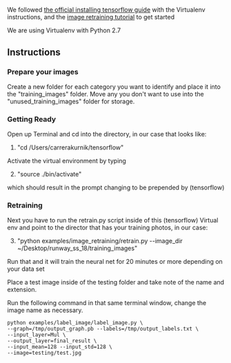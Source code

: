 # 

We followed [the official installing tensorflow guide](https://www.tensorflow.org/install/install_mac) with the Virtualenv instructions, and the [image retraining tutorial](https://www.tensorflow.org/tutorials/image_retraining) to get started

We are using Virtualenv with Python 2.7

## Instructions

### Prepare your images

Create a new folder for each category you want to identify and place it into the "training_images" folder. Move any you don't want to use into the "unused_training_images" folder for storage.

### Getting Ready

Open up Terminal and cd into the directory, in our case that looks like: 

1. "cd /Users/carrerakurnik/tensorflow"

Activate the virtual environment by typing

2. "source ./bin/activate"

which should result in the prompt changing to be prepended by (tensorflow)

### Retraining

Next you have to run the retrain.py script inside of this (tensorflow) Virtual env and point to the director that has your training photos, in our case:

3. "python examples/image_retraining/retrain.py --image_dir ~/Desktop/runway_ss_18/training_images"

Run that and it will train the neural net for 20 minutes or more depending on your data set

Place a test image inside of the testing folder and take note of the name and extension.

Run the following command in that same terminal window, change the image name as necessary.

```
python examples/label_image/label_image.py \
--graph=/tmp/output_graph.pb --labels=/tmp/output_labels.txt \
--input_layer=Mul \
--output_layer=final_result \
--input_mean=128 --input_std=128 \
--image=testing/test.jpg
```